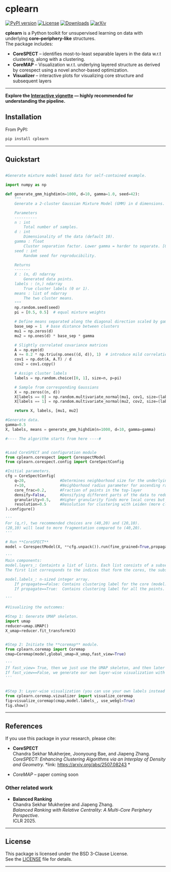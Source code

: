 # cplearn

[![PyPI version](https://badge.fury.io/py/cplearn.svg)](https://pypi.org/project/cplearn/)
[![License](https://img.shields.io/badge/License-BSD_3--Clause-blue.svg)](LICENSE)
[![Downloads](https://static.pepy.tech/badge/cplearn)](https://pepy.tech/project/cplearn)
[![arXiv](https://img.shields.io/badge/arXiv-2507.08243-b31b1b.svg)](https://arxiv.org/abs/2507.08243)


**cplearn** is a Python toolkit for unsupervised learning on data with underlying **core–periphery-like** structures.  
The package includes:

- **CoreSPECT** – identifies most-to-least separable layers in the data w.r.t clustering, along with a clustering.  
- **CoreMAP** –  Visualization w.r.t. underlying layered structure as derived by corespect using a novel anchor-based optimization.  
- **Visualizer** – interactive plots for visualizing core structure and subsequent layers  

---

**Explore the  [Interactive vignette](https://csmukherjee.github.io/cplearn/tester.html) — highly recommended for understanding the pipeline.**


## Installation

From PyPI:
```bash
pip install cplearn
```

---

## Quickstart

```python

#Generate mixture model based data for self-contained example.

import numpy as np

def generate_gmm_highdim(n=1000, d=10, gamma=1.0, seed=42):
    """
    Generate a 2-cluster Gaussian Mixture Model (GMM) in d dimensions.

    Parameters
    ----------
    n : int
        Total number of samples.
    d : int
        Dimensionality of the data (default 10).
    gamma : float
        Cluster separation factor. Lower gamma = harder to separate. [0.5=> hard]
    seed : int
        Random seed for reproducibility.

    Returns
    -------
    X : (n, d) ndarray
        Generated data points.
    labels : (n,) ndarray
        True cluster labels (0 or 1).
    means : list of ndarray
        The two cluster means.
    """
    np.random.seed(seed)
    pi = [0.5, 0.5]  # equal mixture weights

    # Define means separated along the diagonal direction scaled by gamma
    base_sep = 1  # base distance between clusters
    mu1 = np.zeros(d)
    mu2 = np.ones(d) * base_sep * gamma

    # Slightly correlated covariance matrices
    A = np.eye(d)
    A += 0.2 * np.triu(np.ones((d, d)), 1)  # introduce mild correlation
    cov1 = np.dot(A, A.T) / d
    cov2 = cov1.copy()

    # Assign cluster labels
    labels = np.random.choice([0, 1], size=n, p=pi)

    # Sample from corresponding Gaussians
    X = np.zeros((n, d))
    X[labels == 0] = np.random.multivariate_normal(mu1, cov1, size=(labels == 0).sum())
    X[labels == 1] = np.random.multivariate_normal(mu2, cov2, size=(labels == 1).sum())

    return X, labels, [mu1, mu2]

#Generate data.
gamma=0.5
X, labels, means = generate_gmm_highdim(n=1000, d=10, gamma=gamma)

#---- The algorithm starts from here ----#


#Load CoreSPECT and configuration module
from cplearn.corespect import CorespectModel
from cplearn.corespect.config import CoreSpectConfig

#Initial parameters.
cfg = CoreSpectConfig(
    q=20,               #Determines neighborhood size for the underlying q-NN graph 
    r=10,               #Neighborhood radius parameter for ascending random walk with FlowRank
    core_frac=0.2,      #Fraction of points in the top-layer
    densify=False,      #Densifying different parts of the data to reduce fragmentation
    granularity=0.5,    #Higher granularity finds more local cores but can lead to missing out on weaker clusters.
    resolution=0.5      #Resolution for clustering with Leiden (more clustering methods will be added later)
).configure()

'''
For (q,r), two recommended choices are (40,20) and (20,10). 
(20,10) will lead to more fragmentation compared to (40,20).
'''

# Run **CoreSPECT**
model = CorespectModel(X, **cfg.unpack()).run(fine_grained=True,propagate=True)

'''
Main components:
model.layers_: Containts a list of lists. Each list consists of a subset of indices (between 0 and n-1, where n:= X.shape[0])
The first list corresponds to the indices that form the cores, the subsequent lists contain the outer layers.

model.labels_: n-sized integer array. 
    If propagate==False: Contains clustering label for the core (model.layers_[0]) indices, -1 in other places.
    If propagate==True:  Contains clustering label for all the points.

'''

#Visualizing the outcomes:

#Step 1: Generate UMAP skeleton.
import umap
reducer=umap.UMAP()
X_umap=reducer.fit_transform(X)


#Step 2: Initiate the **coremap** module.
from cplearn.coremap import Coremap
cmap=Coremap(model,global_umap=X_umap,fast_view=True)

'''
If fast_view= True, then we just use the UMAP skeleton, and then later show the visualization in a layer-wise manner.
If fast_view==False, we generate our own layer-wise visualization with the coremap algorithm.
'''


#Step 3: Layer-wise visualization (you can use your own labels instead of model.labels_)
from cplearn.coremap.vizualizer import visualize_coremap
fig=visualize_coremap(cmap,model.labels_, use_webgl=True)
fig.show()
```

---

## References

If you use this package in your research, please cite:

- **CoreSPECT**  
  Chandra Sekhar Mukherjee, Joonyoung Bae, and Jiapeng Zhang.  
  *CoreSPECT: Enhancing Clustering Algorithms via an Interplay of Density and Geometry.*
  *link: https://arxiv.org/abs/2507.08243 *

 
- *CoreMAP* – paper coming soon


### Other related work

- **Balanced Ranking**  
  Chandra Sekhar Mukherjee and Jiapeng Zhang.  
  *Balanced Ranking with Relative Centrality: A Multi-Core Periphery Perspective.*  
  ICLR 2025.

---

## License

This package is licensed under the BSD 3-Clause License.  
See the [LICENSE](./LICENSE) file for details.

---
